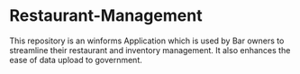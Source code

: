 # Restaurant-Management
This repository is an winforms Application which is used by Bar owners to streamline their restaurant and inventory management. It also enhances the ease of data upload to government.
